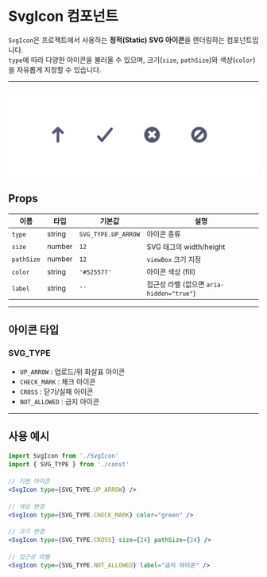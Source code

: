 # SvgIcon 컴포넌트

`SvgIcon`은 프로젝트에서 사용하는 **정적(Static) SVG 아이콘**을 렌더링하는 컴포넌트입니다.  
`type`에 따라 다양한 아이콘을 불러올 수 있으며, 크기(`size`, `pathSize`)와 색상(`color`)을 자유롭게 지정할 수 있습니다.

---

## ![UploadButton Demo](./demo.png)

## Props

| 이름       | 타입   | 기본값              | 설명                                      |
| ---------- | ------ | ------------------- | ----------------------------------------- |
| `type`     | string | `SVG_TYPE.UP_ARROW` | 아이콘 종류                               |
| `size`     | number | `12`                | SVG 태그의 width/height                   |
| `pathSize` | number | `12`                | `viewBox` 크기 지정                       |
| `color`    | string | `'#525577'`         | 아이콘 색상 (fill)                        |
| `label`    | string | `''`                | 접근성 라벨 (없으면 `aria-hidden="true"`) |

---

## 아이콘 타입

### SVG_TYPE

- `UP_ARROW` : 업로드/위 화살표 아이콘
- `CHECK_MARK` : 체크 아이콘
- `CROSS` : 닫기/실패 아이콘
- `NOT_ALLOWED` : 금지 아이콘

---

## 사용 예시

```jsx
import SvgIcon from './SvgIcon'
import { SVG_TYPE } from './const'

// 기본 아이콘
<SvgIcon type={SVG_TYPE.UP_ARROW} />

// 색상 변경
<SvgIcon type={SVG_TYPE.CHECK_MARK} color="green" />

// 크기 변경
<SvgIcon type={SVG_TYPE.CROSS} size={24} pathSize={24} />

// 접근성 라벨
<SvgIcon type={SVG_TYPE.NOT_ALLOWED} label="금지 아이콘" />
```
